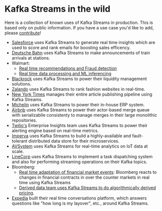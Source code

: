 # Kafka Streams in the wild 

Here is a collection of known uses of Kafka Streams in production. This is based only on public information. If you have a use case you'd like to add, please [contribute](CONTRIBUTING.md)!

* [Salesforce](https://engineering.salesforce.com/real-time-einstein-insights-using-kafka-streams-ca94008c2c6f/) uses Kafka Streams to generate real time insights which are used to score and rank emails for boosting sales efficency.
* [Deutsche Bahn](https://www.infoq.com/news/2020/01/kafka-event-stream-deutsche-bahn/) uses Kafka Streams to make announcements of train arrivals at stations.
* Walmart:
  * [Real time recommendations and Fraud detection](https://www.slideshare.net/ConfluentInc/kafka-streams-at-scale-deepak-goyal-walmart-labs-kafka-summit-london-2019)
  * [Real time data processing and ML inferencing](https://www.slideshare.net/kafkazone/real-time-data-processing-and-model-inferncing-platform-with-kafka-streams-navinder-singh-walmart)
* [Blackrock](https://engineering.blackrock.com/delivering-eventual-consistency-with-kafka-streams-c013a217b9b9) uses Kafka Streams to power their liquidity management solutions.
* [Zalando](https://engineering.zalando.com/posts/2017/11/real-time-ranking-kafka.html) uses Kafka Streams to rank fashion websites in real-time.
* [New York Times](https://www.confluent.io/blog/publishing-apache-kafka-new-york-times/) manages their entire article publishing pipeline using Kafka Streams.
* [Michelin](https://blogit.michelin.io/kstreamplify/) uses Kafka Streams to power their in-house ERP system.
* [Airbnb](https://www.confluent.io/de-de/events/kafka-summit-london-2022/evergreen-building-airbnbs-merge-queue-with-kafka-streams/) uses Kafka Streams to power their actor-based merge queue with serializablle consistenty to manage merges in their large monolithic repositories.
* [Twilio's](https://www.twilio.com/blog/kafka-streams-near-real-time) Enterprise Insights team uses Kafka Streams to power their alerting engine based on real-time metrics.
* [Imperva](https://www.imperva.com/blog/not-just-for-processing-how-kafka-streams-as-a-distributed-database-boosted-our-reliability-and-reduced-maintenance/) uses Kafka Streams to build a highly-available and fault-tolerant distributed data store for their microservices.
* [AVSystem](https://www.avsystem.com/blog/csp/large-scale-data-monitoring-with-kafka-streams/) uses Kafka Streams for real-time analytics on IoT data at scale.
* [LineCorp](https://engineering.linecorp.com/en/blog/applying-kafka-streams-for-internal-message-delivery-pipeline) uses Kafka Streams to implement a task dispatching system and also for performing streaming operations on their Kafka topics.
* Bloomberg:
  * [Real time adaptation of financial market events](https://www.confluent.io/events/kafka-summit-americas-2021/real-time-adaptation-of-financial-market-events-with-kafka/): Bloomberg reacts to changes in financial contracts in over the counter markets in real time using Kafka Streams
  * [Derived data team uses Kafka Streams to do algorithmically derived pricing](https://www.confluent.io/resources/kafka-summit-2020/replaying-kstreams-apps-using-state-snapshots/).
 * [Expedia](https://www.confluent.io/resources/kafka-summit-2020/launching-the-expedia-conversations-platform-from-zero-to-production-in-four-months/) built their real time conversations platform, which answers questions like "how long is my layover", etc., around Kafka Streams.
